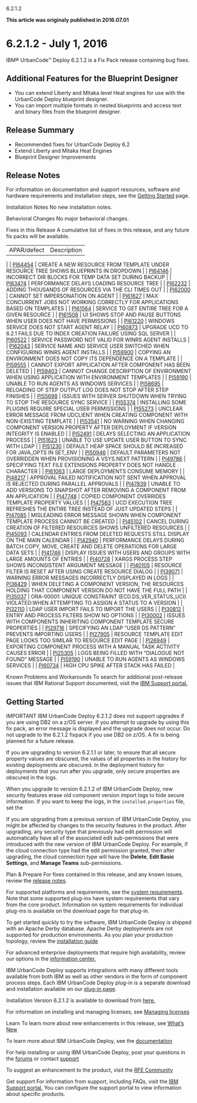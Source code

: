





6.2.1.2

**This article was originaly published in 2016.07.01**


6.2.1.2 - July 1, 2016
======================




IBM® UrbanCode™ Deploy 6.2.1.2 is a Fix Pack release containing bug fixes.




Additional Features for the Blueprint Designer
----------------------------------------------

* You can extend Liberty and Mitaka level Heat engines for use with the UrbanCode Deploy blueprint designer.
* You can import multiple formats in nested blueprints and access text and binary files from the blueprint designer.



Release Summary
---------------

  
* Recommended fixes for UrbanCode Deploy 6.2
* Extend Liberty and Mitaka Heat Engines
* Blueprint Designer Improvements

Release Notes
-------------

  
For information on documentation and support resources, software and hardware requirements and installation steps, see the [Getting Started](../getting-started/) page.


Installation Notes
No new installation notes.



Behavioral Changes
No major behavioral changes.






Fixes in this Release
A cumulative list of fixes in this release, and any future fix packs will be available.






|  |  |
| --- | --- |
| APAR/defect | Description |
|
| [PI64454](http://www.ibm.com/support/docview.wss?uid=swg1PI64454) | CREATE A NEW RESOURCE FROM TEMPLATE UNDER RESOURCE TREE SHOWS BLUEPRINTS IN DROPDOWN |
| [PI64146](http://www.ibm.com/support/docview.wss?uid=swg1PI64146) | INCORRECT DIR BLOCKS FOR TEMP DATA SET DURING BACKUP |
| [PI63474](http://www.ibm.com/support/docview.wss?uid=swg1PI63474) | PERFORMANCE DELAYS LOADING RESOURCE TREE |
| [PI62232](http://www.ibm.com/support/docview.wss?uid=swg1PI62232) | ADDING THOUSANDS OF RESOURCES VIA THE CLI TIMES OUT |
| [PI62000](http://www.ibm.com/support/docview.wss?uid=swg1PI62000) | CANNOT SET IMPERSONATION ON AGENT |
| [PI61627](http://www.ibm.com/support/docview.wss?uid=swg1PI61627) | MAX CONCURRENT JOBS NOT WORKING CORRECTLY FOR APPLICATIONS BASED ON TEMPLATES |
| [PI61564](http://www.ibm.com/support/docview.wss?uid=swg1PI61564) | SERVICE TO GET ENTIRE TREE FOR A GIVEN RESOURCE |
| [PI61508](http://www.ibm.com/support/docview.wss?uid=swg1PI61508) | UI SHOWS STOP AND PAUSE BUTTONS WHEN USER DOES NOT HAVE PERMISSIONS |
| [PI61220](http://www.ibm.com/support/docview.wss?uid=swg1PI61220) | WINDOWS SERVICE DOES NOT START AGENT RELAY |
| [PI60873](http://www.ibm.com/support/docview.wss?uid=swg1PI60873) | UPGRADE UCD TO 6.2.1 FAILS DUE TO INDEX CREATION FAILURE USING SQL SERVER |
| [PI60522](http://www.ibm.com/support/docview.wss?uid=swg1PI60522) | SERVICE PASSWORD NOT VALID FOR WINRS AGENT INSTALLS |
| [PI62043](http://www.ibm.com/support/docview.wss?uid=swg1PI62043) | SERVICE NAME AND SERVICE USER SWITCHED WHEN CONFIGURING WINRS AGENT INSTALLS |
| [PI59900](http://www.ibm.com/support/docview.wss?uid=swg1PI59900) | COPYING AN ENVIRONMENT DOES NOT COPY ITS DEPENDENCE ON A TEMPLATE |
| [PI59555](http://www.ibm.com/support/docview.wss?uid=swg1PI59555) | CANNOT EXPORT APPLICATION AFTER COMPONENT HAS BEEN DELETED |
| [PI59403](http://www.ibm.com/support/docview.wss?uid=swg1PI59403) | CANNOT CHANGE DESCRIPTION OF ENVIRONMENT WHEN USING APPLICATION WITH ENVIRONMENT TEMPLATES |
| [PI59190](http://www.ibm.com/support/docview.wss?uid=swg1PI59190) | UNABLE TO RUN AGENTS AS WINDOWS SERVICES |
| [PI58695](http://www.ibm.com/support/docview.wss?uid=swg1PI58695) | RELOADING OF STEP OUTPUT LOG DOES NOT STOP AFTER STEP FINISHES |
| [PI55698](http://www.ibm.com/support/docview.wss?uid=swg1PI55698) | ISSUES WITH SERVER SHUTDOWN WHEN TRYING TO STOP THE RESOURCE SYNC SERVICE |
| [PI55374](http://www.ibm.com/support/docview.wss?uid=swg1PI55374) | INSTALLING SOME PLUGINS REQUIRE SPECIAL USER PERMISSIONS |
| [PI55273](http://www.ibm.com/support/docview.wss?uid=swg1PI55273) | UNCLEAR ERROR MESSAGE FROM UDCLIENT WHEN CREATING COMPONENT WITH NON-EXISTING TEMPLATE |
| [PI53541](http://www.ibm.com/support/docview.wss?uid=swg1PI53541) | NO WARNING WHEN CHANGING COMPONENT VERSION PROPERTY AFTER DEPLOYMENT IF VERSION INTEGRITY IS ENABLED |
| [PI52491](http://www.ibm.com/support/docview.wss?uid=swg1PI52491) | DELAYS SELECTING AN APPLICATION PROCESS |
| [PI51623](http://www.ibm.com/support/docview.wss?uid=swg1PI51623) | UNABLE TO USE UPDATE USER BUTTON TO SYNC WITH LDAP |
| [PI51230](http://www.ibm.com/support/docview.wss?uid=swg1PI51230) | DEFAULT HEAP SPACE SHOULD BE INCREASED FOR JAVA\_OPTS IN SET\_ENV |
| [PI50946](http://www.ibm.com/support/docview.wss?uid=swg1PI50946) | DEFAULT PARAMETERS NOT OVERRIDDEN WHEN PROVISIONING A VSYS.NEXT PATTERN |
| [PI49786](http://www.ibm.com/support/docview.wss?uid=swg1PI49786) | SPECIFYING TEXT FILE EXTENSIONS PROPERTY DOES NOT HANDLE . CHARACTER |
| [PI61063](http://www.ibm.com/support/docview.wss?uid=swg1PI61063) | LARGE DEPLOYMENTS CONSUME MEMORY |
| [PI48217](http://www.ibm.com/support/docview.wss?uid=swg1PI48217) | APPROVAL FAILED NOTIFICATION NOT SENT WHEN APPROVAL IS REJECTED DURING PARALLEL APPROVALS |
| [PI47839](http://www.ibm.com/support/docview.wss?uid=swg1PI47839) | UNABLE TO ADD VERSIONS TO SNAPSHOT AFTER REMOVING A COMPONENT FROM AN APPLICATION |
| [PI47748](http://www.ibm.com/support/docview.wss?uid=swg1PI47748) | COPIED COMPONENT OVERRIDES TEMPLATE PROPERTY VALUES |
| [PI47563](http://www.ibm.com/support/docview.wss?uid=swg1PI47563) | UCD EXECUTION TREE REFRESHES THE ENTIRE TREE INSTEAD OF JUST UPDATED STEPS |
| [PI47085](http://www.ibm.com/support/docview.wss?uid=swg1PI47085) | MISLEADING ERROR MESSAGE SHOWN WHEN COMPONENT TEMPLATE PROCESS CANNOT BE CREATED |
| [PI45102](http://www.ibm.com/support/docview.wss?uid=swg1PI45102) | CANCEL DURING CREATION OF FILTERED RESOURCES SHOWS UNFILTERED RESOURCES |
| [PI45093](http://www.ibm.com/support/docview.wss?uid=swg1PI45093) | CALENDAR ENTRIES FROM DELETED REQUESTS STILL DISPLAY ON THE MAIN CALENDAR |
| [PI42940](http://www.ibm.com/support/docview.wss?uid=swg1PI42940) | PERFORMANCE DELAYS DURING BATCH COPY, MOVE, CREATE AND DELETE OPERATIONS FOR LARGE DATA SETS |
| [PI41746](http://www.ibm.com/support/docview.wss?uid=swg1PI41746) | DISPLAY ISSUES WITH USERS AND GROUPS WITH LARGE AMOUNTS OF ENTRIES |
| [PI40728](http://www.ibm.com/support/docview.wss?uid=swg1PI40728) | XARGS PROCESS STEP SHOWS INCONSISTENT ARGUMENT MESSAGE |
| [PI40105](http://www.ibm.com/support/docview.wss?uid=swg1PI40105) | RESOURCE FILTER IS RESET AFTER USING CREATE RESOURCE DIALOG |
| [PI39071](http://www.ibm.com/support/docview.wss?uid=swg1PI39071) | WARNING ERROR MESSAGES INCORRECTLY DISPLAYED IN LOGS |
| [PI36429](http://www.ibm.com/support/docview.wss?uid=swg1PI36429) | WHEN DELETING A COMPONENT VERSION, THE RESOURCES HOLDING THAT COMPONENT VERSION DO NOT HAVE THE FULL PATH |
| [PI35037](http://www.ibm.com/support/docview.wss?uid=swg1PI35037) | ORA-00001: UNIQUE CONSTRAINT (ECD.DS\_VER\_STATUS\_UCI) VIOLATED:WHEN ATTEMPTING TO ASSIGN A STATUS TO A VERSION |
| [PI32110](http://www.ibm.com/support/docview.wss?uid=swg1PI32110) | LDAP USER IMPORT FAILS TO IMPORT THE USERS |
| [PI30812](http://www.ibm.com/support/docview.wss?uid=swg1PI30812) | ENTRY AND PROCESS FILTERS SHOW NO OPTIONS |
| [PI30002](http://www.ibm.com/support/docview.wss?uid=swg1PI30002) | ISSUES WITH COMPONENTS INHERITING COMPONENT TEMPLATE SECURE PROPERTIES |
| [PI29716](http://www.ibm.com/support/docview.wss?uid=swg1PI29716) | SPECIFYING AN LDAP “USER DS PATTERN” PREVENTS IMPORTING USERS |
| [PI27905](http://www.ibm.com/support/docview.wss?uid=swg1PI27905) | RESOURCE TEMPLATE EDIT PAGE LOOKS TOO SIMILAR TO RESOURCE EDIT PAGE |
| [PI26949](http://www.ibm.com/support/docview.wss?uid=swg1PI26949) | EXPORTING COMPONENT PROCESS WITH A MANUAL TASK ACTIVITY CAUSES ERROR |
| [PI25305](http://www.ibm.com/support/docview.wss?uid=swg1PI25305) | LOGS BEING FILLED WITH “DIALOGUE NOT FOUND” MESSAGE |
| [PI59190](http://www.ibm.com/support/docview.wss?uid=swg1PI59190) | UNABLE TO RUN AGENTS AS WINDOWS SERVICES |
| [PI60734](http://www.ibm.com/support/docview.wss?uid=swg1PI60734) | HIGH CPU SPIKE AFTER STACK HAS FAILED |





Known Problems and Workarounds
To search for additional post-release issues that IBM Rational Support documented, visit the [IBM Support portal.](https://www-947.ibm.com/support/entry/myportal/support?brandind=Rational)



Getting Started
---------------

  

IMPORTANT
IBM UrbanCode Deploy 6.2.1.2 does not support upgrades if you are using DB2 on a z/OS server. If you attempt to upgrade by using this fix pack, an error message is displayed and the upgrade does not occur. Do not upgrade to the 6.2.1.2 fixpack if you use DB2 on z/OS. A fix is being planned for a future release.


If you are upgrading to version 6.2.1.1 or later, to ensure that all secure property values are obscured, the values of all properties in the history for existing deployments are obscured. In the deployment history for deployments that you run after you upgrade, only secure properties are obscured in the logs.


When you upgrade to version 6.2.1.2 of IBM UrbanCode Deploy, new security features erase old component version import logs to hide secure information. If you want to keep the logs, in the `installed.properties` file, set the  



If you are upgrading from a previous version of IBM UrbanCode Deploy, you might be affected by changes to the security features in the product. After upgrading, any security type that previously had edit permission will automatically have all of the associated edit sub-permissions that were introduced with the new version of IBM UrbanCode Deploy. For example, if the cloud connection type had the edit permission granted, then after upgrading, the cloud connection type will have the **Delete**, **Edit Basic Settings**, and **Manage Teams** sub-permissions.



Plan & Prepare
For fixes contained in this release, and any known issues, review the [release notes](../release-notes).


For supported platforms and requirements, see the [system requirements](http://www-01.ibm.com/support/docview.wss?uid=swg27038801). Note that some supported plug-ins have system requirements that vary from the core product. Information on system requirements for individual plug-ins is available on the download page for that plug-in.


To get started quickly to try the software, IBM UrbanCode Deploy is shipped with an Apache Derby database. Apache Derby deployments are not supported for production environments. As you plan your production topology, review the [installation guide](http://www-01.ibm.com/support/knowledgecenter/SS4GSP_6.2.1/com.ibm.udeploy.install.doc/topics/install_ch.html)


For advanced enterprise deployments that require high availability, review our options in the [information center.](http://www-01.ibm.com/support/knowledgecenter/SS4GSP_6.2.1)


IBM UrbanCode Deploy supports integrations with many different tools available from both IBM as well as other vendors in the form of component process steps. Each IBM UrbanCode Deploy plug-in is a separate download and installation available on our [plug-in page](https://urbancode.github.io/IBM-UCx-PLUGIN-DOCS/UCD).





Installation
Version 6.2.1.2 is available to download from  [here.](https://www-945.ibm.com/support/fixcentral/swg/selectFixes?parent=ibm%2FRational&product=ibm/Rational/IBM+UrbanCode+Deploy&release=6.2.1.2&platform=All&function=all)





For information on installing and managing licenses, see [Managing licenses](http://www-01.ibm.com/support/knowledgecenter/SS4GSP_6.2.1/com.ibm.udeploy.install.doc/topics/licenseManage.html)



Learn
To learn more about new enhancements in this release, see [What’s New](..) 


To learn more about IBM UrbanCode Deploy, see the  [documentation](http://www-01.ibm.com/support/knowledgecenter/SS4GSP_6.2.1)


For help installing or using IBM UrbanCode Deploy, post your questions in the [forums](https://developer.ibm.com/answers?community=urbancode) or contact  [support](http://www-947.ibm.com/support/entry/portal/support?brandind=Rational)


To suggest an enhancement to the product, visit the [RFE Community](http://www.ibm.com/developerworks/rfe/execute?use_case=submitRfe)





Get support
For information from support, including FAQs, visit the [IBM Support portal.](http://www-947.ibm.com/support/entry/portal/support?brandind=Rational) You can configure the support portal to view information about specific products.








